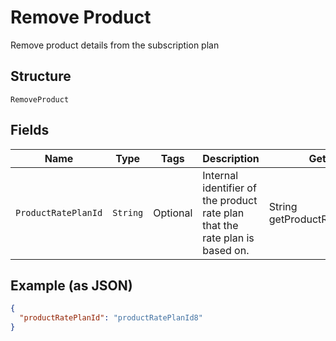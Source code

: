 
# Remove Product

Remove product details from the subscription plan

## Structure

`RemoveProduct`

## Fields

| Name | Type | Tags | Description | Getter | Setter |
|  --- | --- | --- | --- | --- | --- |
| `ProductRatePlanId` | `String` | Optional | Internal identifier of the product rate plan that the rate plan is based on. | String getProductRatePlanId() | setProductRatePlanId(String productRatePlanId) |

## Example (as JSON)

```json
{
  "productRatePlanId": "productRatePlanId8"
}
```

